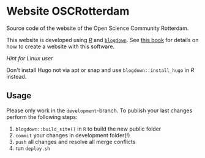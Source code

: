 # Website OSCRotterdam

Source code of the website of the Open Science Community Rotterdam.

This website is developed using [_R_](https://cran.r-project.org/) and 
[`blogdown`](https://github.com/rstudio/blogdown). See 
[this book](https://bookdown.org/yihui/blogdown/) for details on how to 
create a website with this software.

*Hint for Linux user*

Don't install Hugo not via apt or snap and use `blogdown::install_hugo` in _R_ instead. 

## Usage

Please only work in the `development`-branch. To publish your last changes 
perform the following steps:

1. `blogdown::build_site()` in `R` to build the new public folder 
2. `commit` your changes in development folder(!)
3. `push` all changes and resolve all merge conflicts
4. run `deploy.sh`
